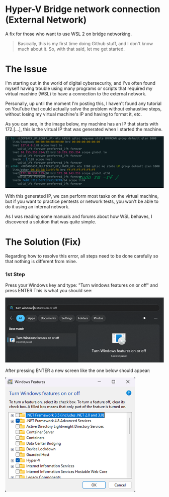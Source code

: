 # Hyper-V Bridge network connection (External Network)

A fix for those who want to use WSL 2 on bridge networking.

> Basically, this is my first time doing Github stuff, and I don't know much about it. So, with that said, let me get started.



# The Issue

I'm starting out in the world of digital cybersecurity, and I've often found myself having trouble using many programs or scripts that required my virtual machine (WSL) to have a connection to the external network.

Personally, up until the moment I'm posting this, I haven't found any tutorial on YouTube that could actually solve the problem without exhaustive steps, without losing my virtual machine's IP and having to format it, etc.

As you can see, in the image below, my machine has an IP that starts with 172.[...], this is the virtual IP that was generated when I started the machine.

![IP screenshot](https://github.com/dynastyyy003/hyper-v-fix-4150/blob/main/Screenshot_1.png?raw=true)

With this generated IP, we can perform most tasks on the virtual machine, but if you want to practice pentests or network tests, you won't be able to do it using an internal network.

As I was reading some manuals and forums about how WSL behaves, I discovered a solution that was quite simple.

# The Solution (Fix)

Regarding how to resolve this error, all steps need to be done carefully so that nothing is different from mine.

### 1st Step

Press your Windows key and type: "Turn windows features on or off" and press ENTER
This is what you should see:

![1st step](https://github.com/dynastyyy003/hyper-v-fix-4150/blob/main/Screenshot_2.png?raw=true)

After pressing ENTER a new screen like the one below should appear:

![1st step2](https://github.com/dynastyyy003/hyper-v-fix-4150/blob/main/Screenshot_3.png?raw=true)
